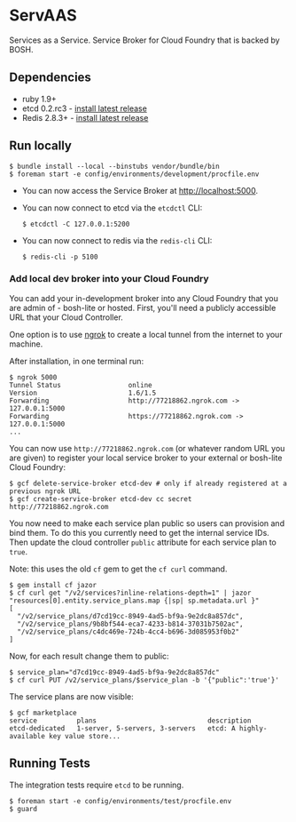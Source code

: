 # ServAAS

Services as a Service. Service Broker for Cloud Foundry that is backed by BOSH.

## Dependencies

* ruby 1.9+
* etcd 0.2.rc3 - [install latest release](https://github.com/coreos/etcd/releases/)
* Redis 2.8.3+ - [install latest release](http://redis.io/download)

## Run locally

```
$ bundle install --local --binstubs vendor/bundle/bin
$ foreman start -e config/environments/development/procfile.env
```

* You can now access the Service Broker at [http://localhost:5000](http://localhost:5000).

* You can now connect to etcd via the `etcdctl` CLI:

    ```
    $ etcdctl -C 127.0.0.1:5200
    ```

* You can now connect to redis via the `redis-cli` CLI:

    ```
    $ redis-cli -p 5100
    ```

### Add local dev broker into your Cloud Foundry

You can add your in-development broker into any Cloud Foundry that you are admin of - bosh-lite or hosted. First, you'll need a publicly accessible URL that your Cloud Controller.

One option is to use [ngrok](https://ngrok.com/) to create a local tunnel from the internet to your machine.

After installation, in one terminal run:

```
$ ngrok 5000
Tunnel Status                 online                                                                                                                                              
Version                       1.6/1.5                                                                                                                                             
Forwarding                    http://77218862.ngrok.com -> 127.0.0.1:5000                                                                                                         
Forwarding                    https://77218862.ngrok.com -> 127.0.0.1:5000                                                                                                        
...
```

You can now use `http://77218862.ngrok.com` (or whatever random URL you are given) to register your local service broker to your external or bosh-lite Cloud Foundry:

```
$ gcf delete-service-broker etcd-dev # only if already registered at a previous ngrok URL
$ gcf create-service-broker etcd-dev cc secret http://77218862.ngrok.com
```

You now need to make each service plan public so users can provision and bind them. To do this you currently need to get the internal service IDs. Then update the cloud controller `public` attribute for each service plan to `true`.

Note: this uses the old `cf` gem to get the `cf curl` command.

```
$ gem install cf jazor
$ cf curl get "/v2/services?inline-relations-depth=1" | jazor "resources[0].entity.service_plans.map {|sp| sp.metadata.url }"
[
  "/v2/service_plans/d7cd19cc-8949-4ad5-bf9a-9e2dc8a857dc",
  "/v2/service_plans/9b8bf544-eca7-4233-b814-37031b7502ac",
  "/v2/service_plans/c4dc469e-724b-4cc4-b696-3d085953f0b2"
]
```

Now, for each result change them to public:

```
$ service_plan="d7cd19cc-8949-4ad5-bf9a-9e2dc8a857dc"
$ cf curl PUT /v2/service_plans/$service_plan -b '{"public":'true'}'
```

The service plans are now visible:

```
$ gcf marketplace
service          plans                            description                                                                               
etcd-dedicated   1-server, 5-servers, 3-servers   etcd: A highly-available key value store...
```

## Running Tests

The integration tests require `etcd` to be running.

```
$ foreman start -e config/environments/test/procfile.env
$ guard
```
